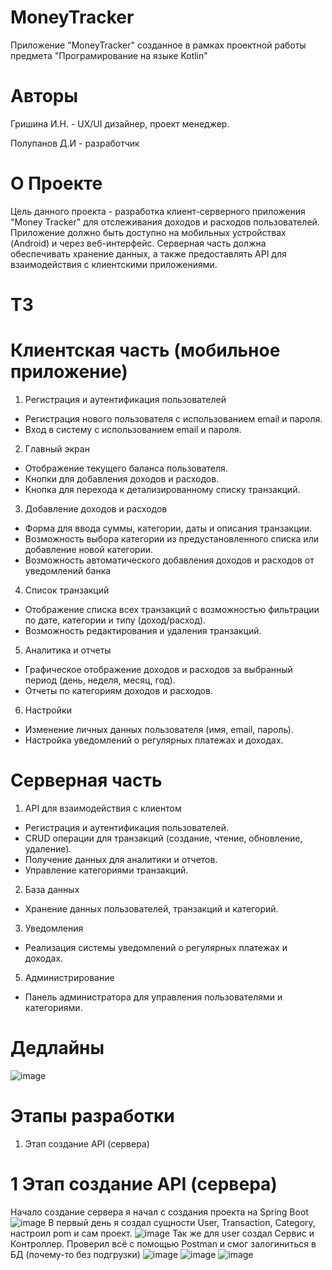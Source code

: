 # MoneyTracker
Приложение "MoneyTracker"  созданное в рамках  проектной работы предмета "Програмирование на языке Kotlin"
# Авторы
Гришина И.Н. - UX/UI дизайнер, проект менеджер. 

Полупанов Д.И - разработчик

# О Проекте
Цель данного проекта - разработка клиент-серверного приложения "Money Tracker" для отслеживания доходов и расходов пользователей. Приложение должно быть доступно на мобильных устройствах (Android) и через веб-интерфейс. Серверная часть должна обеспечивать хранение данных, а также предоставлять API для взаимодействия с клиентскими приложениями.

# ТЗ 
# Клиентская часть (мобильное приложение)
1. Регистрация и аутентификация пользователей
 * Регистрация нового пользователя с использованием email и пароля.
 * Вход в систему с использованием email и пароля.
2. Главный экран
* Отображение текущего баланса пользователя.
* Кнопки для добавления доходов и расходов.
* Кнопка для перехода к детализированному списку транзакций.
3. Добавление доходов и расходов
* Форма для ввода суммы, категории, даты и описания транзакции.
* Возможность выбора категории из предустановленного списка или добавление новой категории.
* Возможность автоматического добавления доходов и расходов от уведомлений банка
4. Список транзакций
* Отображение списка всех транзакций с возможностью фильтрации по дате, категории и типу (доход/расход).
* Возможность редактирования и удаления транзакций.
5. Аналитика и отчеты
* Графическое отображение доходов и расходов за выбранный период (день, неделя, месяц, год).
* Отчеты по категориям доходов и расходов.
6. Настройки
* Изменение личных данных пользователя (имя, email, пароль).
* Настройка уведомлений о регулярных платежах и доходах.

# Серверная часть

1. API для взаимодействия с клиентом

* Регистрация и аутентификация пользователей.
* CRUD операции для транзакций (создание, чтение, обновление, удаление).
* Получение данных для аналитики и отчетов.
* Управление категориями транзакций.
2. База данных

* Хранение данных пользователей, транзакций и категорий.
3. Уведомления

* Реализация системы уведомлений о регулярных платежах и доходах.
5. Администрирование

* Панель администратора для управления пользователями и категориями.

# Дедлайны
![image](https://github.com/user-attachments/assets/8b3e576c-54e6-41a2-8489-56248b3a1795)

# Этапы разработки
1. Этап создание API (сервера)
# 1 Этап создание API (сервера)
Начало создание сервера я начал с создания проекта на Spring Boot
![image](https://github.com/user-attachments/assets/525bded8-674d-47eb-b2ee-98e2c7c8191d)
В первый день я создал сущности User, Transaction, Category, настроил pom и сам проект.
![image](https://github.com/user-attachments/assets/ca81b06f-de32-47ab-9f83-b047bed8aa3f)
Так же для user создал Сервис и Контроллер. Проверил всё с помощью Postman и смог залогиниться в БД (почему-то без подгрузки)
![image](https://github.com/user-attachments/assets/17e1cc71-8bce-44ac-b2ee-27bccaf1eadc)
![image](https://github.com/user-attachments/assets/ee55a0b2-a566-43be-8e9e-5d02e891a2f4)
![image](https://github.com/user-attachments/assets/18b1f89e-8184-44b6-a995-4e198f0c3cca)


